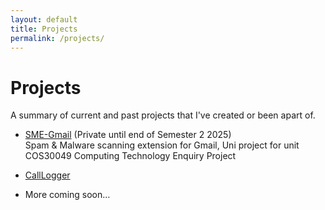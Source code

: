 ```yaml
---
layout: default
title: Projects
permalink: /projects/
---
```

# Projects
A summary of current and past projects that I've created or been apart of.

- [SME-Gmail](https://github.com/jensen-lloyd/Spam-Malware-Extension)  (Private until end of Semester 2 2025)  
  Spam & Malware scanning extension for Gmail, Uni project for unit COS30049 Computing Technology Enquiry Project
  
- [CallLogger](https://github.com/jensen-lloyd/CallLogger)  
  
- More coming soon…
